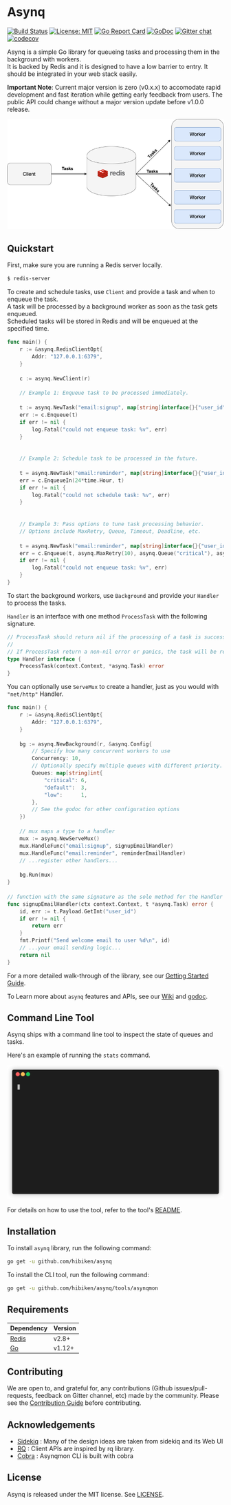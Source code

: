 # Asynq

[![Build Status](https://travis-ci.com/hibiken/asynq.svg?token=paqzfpSkF4p23s5Ux39b&branch=master)](https://travis-ci.com/hibiken/asynq)
[![License: MIT](https://img.shields.io/badge/license-MIT-green.svg)](https://opensource.org/licenses/MIT)
[![Go Report Card](https://goreportcard.com/badge/github.com/hibiken/asynq)](https://goreportcard.com/report/github.com/hibiken/asynq)
[![GoDoc](https://godoc.org/github.com/hibiken/asynq?status.svg)](https://godoc.org/github.com/hibiken/asynq)
[![Gitter chat](https://badges.gitter.im/go-asynq/gitter.svg)](https://gitter.im/go-asynq/community)
[![codecov](https://codecov.io/gh/hibiken/asynq/branch/master/graph/badge.svg)](https://codecov.io/gh/hibiken/asynq)

Asynq is a simple Go library for queueing tasks and processing them in the background with workers.  
It is backed by Redis and it is designed to have a low barrier to entry. It should be integrated in your web stack easily.

**Important Note**: Current major version is zero (v0.x.x) to accomodate rapid development and fast iteration while getting early feedback from users. The public API could change without a major version update before v1.0.0 release.

![Task Queue Diagram](/docs/assets/task-queue.png)

## Quickstart

First, make sure you are running a Redis server locally.

```sh
$ redis-server
```

To create and schedule tasks, use `Client` and provide a task and when to enqueue the task.  
A task will be processed by a background worker as soon as the task gets enqueued.  
Scheduled tasks will be stored in Redis and will be enqueued at the specified time.  

```go
func main() {
    r := &asynq.RedisClientOpt{
        Addr: "127.0.0.1:6379",
    }

    c := asynq.NewClient(r)

    // Example 1: Enqueue task to be processed immediately.

    t := asynq.NewTask("email:signup", map[string]interface{}{"user_id": 42})
    err := c.Enqueue(t)
    if err != nil {
        log.Fatal("could not enqueue task: %v", err)
    } 


    // Example 2: Schedule task to be processed in the future.

    t = asynq.NewTask("email:reminder", map[string]interface{}{"user_id": 42})
    err = c.EnqueueIn(24*time.Hour, t)
    if err != nil {
        log.Fatal("could not schedule task: %v", err)
    }


    // Example 3: Pass options to tune task processing behavior. 
    // Options include MaxRetry, Queue, Timeout, Deadline, etc.

    t = asynq.NewTask("email:reminder", map[string]interface{}{"user_id": 42})
    err = c.Enqueue(t, asynq.MaxRetry(10), asynq.Queue("critical"), asynq.Timeout(time.Minute))
    if err != nil {
        log.Fatal("could not enqueue task: %v", err)
    }
}
```

To start the background workers, use `Background` and provide your `Handler` to process the tasks.

`Handler` is an interface with one method `ProcessTask` with the following signature.

```go
// ProcessTask should return nil if the processing of a task is successful.
//
// If ProcessTask return a non-nil error or panics, the task will be retried after delay.
type Handler interface {
    ProcessTask(context.Context, *asynq.Task) error
}
```

You can optionally use `ServeMux` to create a handler, just as you would with `"net/http"` Handler.

```go
func main() {
    r := &asynq.RedisClientOpt{
        Addr: "127.0.0.1:6379",
    }

    bg := asynq.NewBackground(r, &asynq.Config{
        // Specify how many concurrent workers to use
        Concurrency: 10,
        // Optionally specify multiple queues with different priority.
        Queues: map[string]int{
            "critical": 6,
            "default":  3,
            "low":      1,
        },
        // See the godoc for other configuration options
    })

    // mux maps a type to a handler
    mux := asynq.NewServeMux()
    mux.HandleFunc("email:signup", signupEmailHandler)
    mux.HandleFunc("email:reminder", reminderEmailHandler)
    // ...register other handlers...

    bg.Run(mux)
}

// function with the same signature as the sole method for the Handler interface.
func signupEmailHandler(ctx context.Context, t *asynq.Task) error {
    id, err := t.Payload.GetInt("user_id")
    if err != nil {
        return err
    }
    fmt.Printf("Send welcome email to user %d\n", id)
    // ...your email sending logic...
    return nil
}
```

For a more detailed walk-through of the library, see our [Getting Started Guide](https://github.com/hibiken/asynq/wiki/Getting-Started).

To Learn more about `asynq` features and APIs, see our [Wiki](https://github.com/hibiken/asynq/wiki) and [godoc](https://godoc.org/github.com/hibiken/asynq).

## Command Line Tool

Asynq ships with a command line tool to inspect the state of queues and tasks.

Here's an example of running the `stats` command.

![Gif](/docs/assets/demo.gif)

For details on how to use the tool, refer to the tool's [README](/tools/asynqmon/README.md).

## Installation

To install `asynq` library, run the following command:

```sh
go get -u github.com/hibiken/asynq
```

To install the CLI tool, run the following command:

```sh
go get -u github.com/hibiken/asynq/tools/asynqmon
```

## Requirements

| Dependency                 | Version |
| -------------------------- | ------- |
| [Redis](https://redis.io/) | v2.8+   |
| [Go](https://golang.org/)  | v1.12+  |

## Contributing

We are open to, and grateful for, any contributions (Github issues/pull-requests, feedback on Gitter channel, etc) made by the community.
Please see the [Contribution Guide](/CONTRIBUTING.md) before contributing.

## Acknowledgements

- [Sidekiq](https://github.com/mperham/sidekiq) : Many of the design ideas are taken from sidekiq and its Web UI
- [RQ](https://github.com/rq/rq) : Client APIs are inspired by rq library.
- [Cobra](https://github.com/spf13/cobra) : Asynqmon CLI is built with cobra

## License

Asynq is released under the MIT license. See [LICENSE](https://github.com/hibiken/asynq/blob/master/LICENSE).
